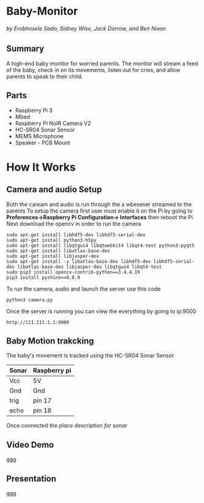 # Baby-Monitor
######  by Erobhosele Sado, Sidney Wise, Jack Darrow, and  Ben Nixon  

## Summary
A high-end baby monitor for worried parents. The monitor will stream a feed of the baby, check in on its movements, listen out for cries, and allow parents to speak to their child.

## Parts
- Raspberry Pi 3 
- Mbed
- Raspberry Pi NoIR Camera V2
- HC-SR04 Sonar Sensor
- MEMS Microphone
- Speaker - PCB Mount

# How It Works
## Camera and audio Setup 
Both the caream and audio is run through the a wbesever streamed to the parents
To setup the camera first user must enable it on the Pi by going to **Preferences->Raspberry Pi Configuration-> Interfaces**
then reboot the Pi
Next download the opencv in order to run the camera
```
sudo apt-get install libhdf5-dev libhdf5-serial-dev
sudo apt-get install python3-h5py
sudo apt-get install libqtgui4 libqtwebkit4 libqt4-test python3-pyqt5
sudo apt-get install libatlas-base-dev
sudo apt-get install libjasper-dev
sudo apt-get install -y libatlas-base-dev libhdf5-dev libhdf5-serial-dev libatlas-base-dev libjasper-dev libqtgui4 libqt4-test
sudo pip3 install opencv-contrib-python==3.4.4.19
pip3 install pyshine==0.0.9
```
To run the camera, audio and launch the server use this code
```
python3 camera.py
```
Once the server is running you can view the everything by going to ip:9000
```
http://111.111.1.1:9000
```
## Baby Motion trakcking

The baby's movement is tracked using the HC-SR04 Sonar Sensor

| Sonar  | Raspberry pi |
| ------------- | ------------- |
| Vcc  | 5V |
| Gnd | Gnd |
| trig | pin 17 |
| echo | pin 18  |

Once connected the *place description for sonar*

## Video Demo
ggg

## Presentation
ggg
